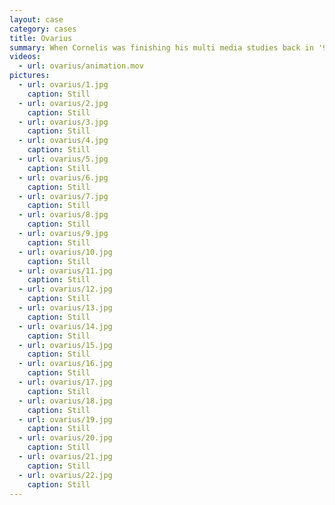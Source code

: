 ```yaml
---
layout: case
category: cases
title: Ovarius
summary: When Cornelis was finishing his multi media studies back in '97, he created a game that features a space ship, which he designed with the 3D modelling and animation tools of the time. Here's a render of the game intro plus a compilation of different parts of the game.
videos:
  - url: ovarius/animation.mov
pictures:
  - url: ovarius/1.jpg
    caption: Still
  - url: ovarius/2.jpg
    caption: Still
  - url: ovarius/3.jpg
    caption: Still
  - url: ovarius/4.jpg
    caption: Still
  - url: ovarius/5.jpg
    caption: Still
  - url: ovarius/6.jpg
    caption: Still
  - url: ovarius/7.jpg
    caption: Still
  - url: ovarius/8.jpg
    caption: Still
  - url: ovarius/9.jpg
    caption: Still
  - url: ovarius/10.jpg
    caption: Still
  - url: ovarius/11.jpg
    caption: Still
  - url: ovarius/12.jpg
    caption: Still
  - url: ovarius/13.jpg
    caption: Still
  - url: ovarius/14.jpg
    caption: Still
  - url: ovarius/15.jpg
    caption: Still
  - url: ovarius/16.jpg
    caption: Still
  - url: ovarius/17.jpg
    caption: Still
  - url: ovarius/18.jpg
    caption: Still
  - url: ovarius/19.jpg
    caption: Still
  - url: ovarius/20.jpg
    caption: Still
  - url: ovarius/21.jpg
    caption: Still
  - url: ovarius/22.jpg
    caption: Still
---
```

